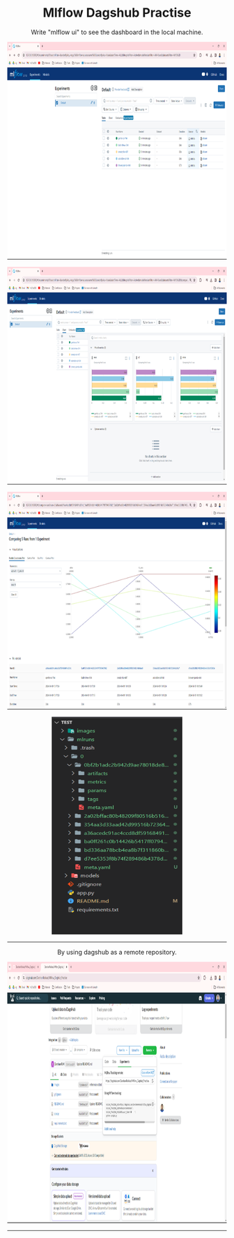<h1 align="center">Mlflow Dagshub Practise</h1>


<p align="center">Write "mlflow ui" to see the dashboard in the local machine.</p>  
<p align="center"><img src="images/img1.png" width="800" height="500"></p>  
<p align="center"><img src="images/img2.png" width="800" height="500"></p>  
<p align="center"><img src="images/img3.png" width="800" height="500"></p>  
<p align="center"><img src="images/img4.png" width="300" height="500"></p>  

---

<p align="center">By using dagshub as a remote repository.</p>  
<p align="center"><img src="images/img5.png" width="800" height="600"></p>  

---
